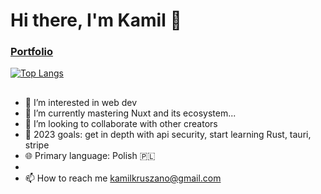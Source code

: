# Hi there, I'm Kamil 👋
### [Portfolio](https://portfolio-sapirowsky.vercel.app/)

[![Top Langs](https://github-readme-stats.vercel.app/api/top-langs/?username=sapirowsky&layout=compact)](https://github.com/anuraghazra/github-readme-stats)

## 

- 👀 I’m interested in web dev
- 🌱 I’m currently mastering Nuxt and its ecosystem...
- 💞️ I’m looking to collaborate with other creators
- 🥅 2023 goals: get in depth with api security, start learning Rust, tauri, stripe
- 🌐 Primary language: Polish 🇵🇱
-
- 📫 How to reach me kamilkruszano@gmail.com


